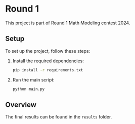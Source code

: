 # Round 1
This project is part of Round 1 Math Modeling contest 2024. 


## Setup
To set up the project, follow these steps:

1. Install the required dependencies:
    ```bash
    pip install -r requirements.txt
    ```

2. Run the main script:
    ```bash
    python main.py
    ```
## Overview
The final results can be found in the `results` folder.